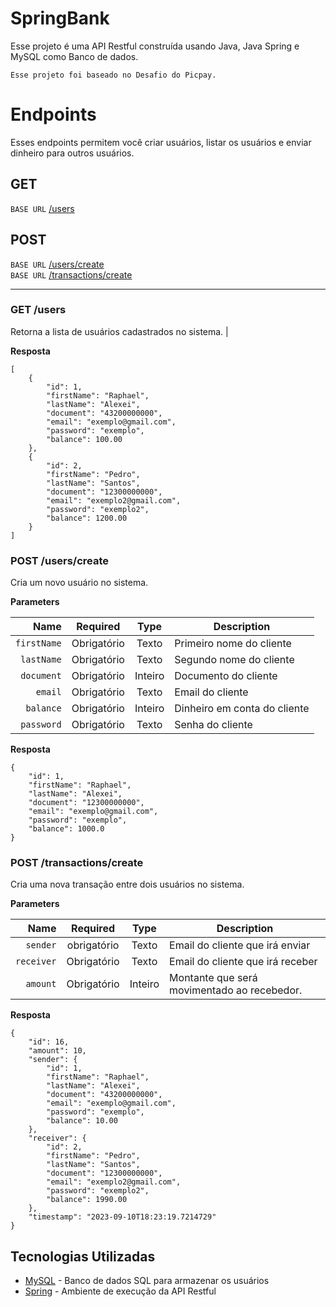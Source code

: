 # SpringBank

Esse projeto é uma API Restful construída usando Java, Java Spring e MySQL como Banco de dados.

``Esse projeto foi baseado no Desafio do Picpay.``

# Endpoints

Esses endpoints permitem você criar usuários, listar os usuários e enviar dinheiro para outros usuários.

## GET
`BASE URL` [/users](#get-users)<br/>

## POST
`BASE URL` [/users/create](#post-userscreate)<br/>
`BASE URL` [/transactions/create](#post-transactionscreate)<br/>
___

### GET /users
Retorna a lista de usuários cadastrados no sistema.                                                                |

**Resposta**

```
[
	{
		"id": 1,
		"firstName": "Raphael",
		"lastName": "Alexei",
		"document": "43200000000",
		"email": "exemplo@gmail.com",
		"password": "exemplo",
		"balance": 100.00
	},
	{
		"id": 2,
		"firstName": "Pedro",
		"lastName": "Santos",
		"document": "12300000000",
		"email": "exemplo2@gmail.com",
		"password": "exemplo2",
		"balance": 1200.00
	}
]
```

### POST /users/create
Cria um novo usuário no sistema.

**Parameters**

|          Name | Required |  Type   | Description                                                                                                                                                           |
| -------------:|:--------:|:-------:| --------------------------------------------------------------------------------------------------------------------------------------------------------------------- |
|     `firstName` | Obrigatório | Texto  | Primeiro nome do cliente                                                                     |
|        `lastName` | Obrigatório | Texto  | Segundo nome do cliente |
| `document` | Obrigatório | Inteiro | Documento do cliente |
|       `email` | Obrigatório | Texto  | Email do cliente |
|    `balance` | Obrigatório | Inteiro  | Dinheiro em conta do cliente  |
|    `password` | Obrigatório | Texto  | Senha do cliente |

**Resposta**

```
{
	"id": 1,
	"firstName": "Raphael",
	"lastName": "Alexei",
	"document": "12300000000",
	"email": "exemplo@gmail.com",
	"password": "exemplo",
	"balance": 1000.0
}
```

### POST /transactions/create
Cria uma nova transação entre dois usuários no sistema.

**Parameters**

|          Name | Required |  Type   | Description                                                                                                                                                           |
| -------------:|:--------:|:-------:| --------------------------------------------------------------------------------------------------------------------------------------------------------------------- |
|     `sender` | obrigatório | Texto  | Email do cliente que irá enviar                                                                    |
|        `receiver` | Obrigatório | Texto  | Email do cliente que irá receber |
| `amount` | Obrigatório | Inteiro | Montante que será movimentado ao recebedor. |

**Resposta**

```
{
	"id": 16,
	"amount": 10,
	"sender": {
		"id": 1,
		"firstName": "Raphael",
		"lastName": "Alexei",
		"document": "43200000000",
		"email": "exemplo@gmail.com",
		"password": "exemplo",
		"balance": 10.00
	},
	"receiver": {
		"id": 2,
		"firstName": "Pedro",
		"lastName": "Santos",
		"document": "12300000000",
		"email": "exemplo2@gmail.com",
		"password": "exemplo2",
		"balance": 1990.00
	},
	"timestamp": "2023-09-10T18:23:19.7214729"
}
```

## Tecnologias Utilizadas

- [MySQL](https://www.mysql.com) - Banco de dados SQL para armazenar os usuários
- [Spring](https://spring.io) - Ambiente de execução da API Restful
